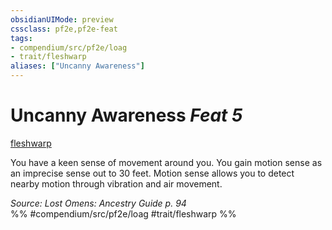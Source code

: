 ```yaml
---
obsidianUIMode: preview
cssclass: pf2e,pf2e-feat
tags:
- compendium/src/pf2e/loag
- trait/fleshwarp
aliases: ["Uncanny Awareness"]
---
```

# Uncanny Awareness  *Feat 5*  
[fleshwarp](../../Rules/traits/fleshwarp-loag.md)  


You have a keen sense of movement around you. You gain motion sense as an imprecise sense out to 30 feet. Motion sense allows you to detect nearby motion through vibration and air movement.

*Source: Lost Omens: Ancestry Guide p. 94*  
%% #compendium/src/pf2e/loag #trait/fleshwarp %%